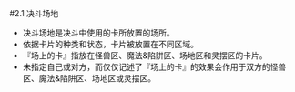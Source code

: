 #2.1        决斗场地
* 决斗场地是决斗中使用的卡所放置的场所。
* 依据卡片的种类和状态，卡片被放置在不同区域。
* 『场上的卡』指放在怪兽区、魔法&陷阱区、场地区和灵摆区的卡片。
* 未指定自己或对方，而仅仅记述了『场上的卡』的效果会作用于双方的怪兽区、魔法&陷阱区、场地区或灵摆区。
